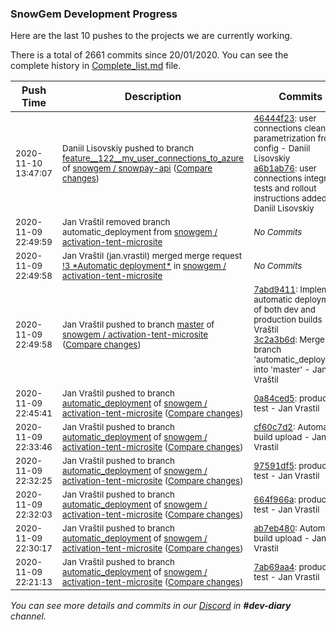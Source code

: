
### SnowGem Development Progress

Here are the last 10 pushes to the projects we are currently working.

There is a total of 2661 commits since 20/01/2020. You can see the complete history in
 [Complete_list.md](Complete_list.md) file.

| Push Time | Description | Commits |
| --- | --- | --- |
| <sub>2020-11-10 13:47:07</sub> | <sub>Daniil Lisovskiy pushed to branch [feature\_\_122\_\_mv\_user\_connections\_to\_azure](https://gitlab.com/snowgem/snowpay-api/commits/feature__122__mv_user_connections_to_azure) of [snowgem / snowpay\-api](https://gitlab.com/snowgem/snowpay-api) ([Compare changes](https://gitlab.com/snowgem/snowpay-api/compare/2a06973edfb9e908c4e55da02f3c9f39ea1b398b...a6b1ab7639ee98eaab769cf00b3bc6dbb1fb618c))</sub> | <sub>[46444f23](https://gitlab.com/snowgem/snowpay-api/-/commit/46444f23490a2a99a1640d91f6e990f20de7d07c): user connections cleaner parametrization from config - Daniil Lisovskiy<br>[a6b1ab76](https://gitlab.com/snowgem/snowpay-api/-/commit/a6b1ab7639ee98eaab769cf00b3bc6dbb1fb618c): user connections integration tests and rollout instructions added - Daniil Lisovskiy</sub> |
| <sub>2020-11-09 22:49:59</sub> | <sub>Jan Vraštil removed branch automatic_deployment from [snowgem / activation\-tent\-microsite](https://gitlab.com/snowgem/activation-tent-microsite)</sub> | <sub>_No Commits_</sub> |
| <sub>2020-11-09 22:49:58</sub> | <sub>Jan Vraštil (jan.vrastil) merged merge request [\!3 \*Automatic deployment\*](https://gitlab.com/snowgem/activation-tent-microsite/-/merge_requests/3) in [snowgem / activation\-tent\-microsite](https://gitlab.com/snowgem/activation-tent-microsite)</sub> | <sub>_No Commits_</sub> |
| <sub>2020-11-09 22:49:58</sub> | <sub>Jan Vraštil pushed to branch [master](https://gitlab.com/snowgem/activation-tent-microsite/commits/master) of [snowgem / activation\-tent\-microsite](https://gitlab.com/snowgem/activation-tent-microsite) ([Compare changes](https://gitlab.com/snowgem/activation-tent-microsite/compare/1a60abc52d394677097be8a2bb90ca2078aaebfd...3c2a3b6d62bbe9ea7d4a73ccd582fedfe276d313))</sub> | <sub>[7abd9411](https://gitlab.com/snowgem/activation-tent-microsite/-/commit/7abd941169164d6bd2dc78bd3a646e1f0fb265e5): Implement automatic deployment of both dev and production builds - Jan Vraštil<br>[3c2a3b6d](https://gitlab.com/snowgem/activation-tent-microsite/-/commit/3c2a3b6d62bbe9ea7d4a73ccd582fedfe276d313): Merge branch 'automatic_deployment' into 'master' - Jan Vraštil</sub> |
| <sub>2020-11-09 22:45:41</sub> | <sub>Jan Vraštil pushed to branch [automatic\_deployment](https://gitlab.com/snowgem/activation-tent-microsite/commits/automatic_deployment) of [snowgem / activation\-tent\-microsite](https://gitlab.com/snowgem/activation-tent-microsite) ([Compare changes](https://gitlab.com/snowgem/activation-tent-microsite/compare/cf60c7d27216301891d1fb27b267251bdcf3cec8...0a84ced574af119b658b89a588c1d9af862b11eb))</sub> | <sub>[0a84ced5](https://gitlab.com/snowgem/activation-tent-microsite/-/commit/0a84ced574af119b658b89a588c1d9af862b11eb): production test - Jan Vrastil</sub> |
| <sub>2020-11-09 22:33:46</sub> | <sub>Jan Vraštil pushed to branch [automatic\_deployment](https://gitlab.com/snowgem/activation-tent-microsite/commits/automatic_deployment) of [snowgem / activation\-tent\-microsite](https://gitlab.com/snowgem/activation-tent-microsite) ([Compare changes](https://gitlab.com/snowgem/activation-tent-microsite/compare/97591df5529b91663be793759f0c62d8f0650f01...cf60c7d27216301891d1fb27b267251bdcf3cec8))</sub> | <sub>[cf60c7d2](https://gitlab.com/snowgem/activation-tent-microsite/-/commit/cf60c7d27216301891d1fb27b267251bdcf3cec8): Automatic build upload - Jan Vrastil</sub> |
| <sub>2020-11-09 22:32:25</sub> | <sub>Jan Vraštil pushed to branch [automatic\_deployment](https://gitlab.com/snowgem/activation-tent-microsite/commits/automatic_deployment) of [snowgem / activation\-tent\-microsite](https://gitlab.com/snowgem/activation-tent-microsite) ([Compare changes](https://gitlab.com/snowgem/activation-tent-microsite/compare/664f966aacd9e361fdd111a5d5135f87fc31c578...97591df5529b91663be793759f0c62d8f0650f01))</sub> | <sub>[97591df5](https://gitlab.com/snowgem/activation-tent-microsite/-/commit/97591df5529b91663be793759f0c62d8f0650f01): production test - Jan Vrastil</sub> |
| <sub>2020-11-09 22:32:03</sub> | <sub>Jan Vraštil pushed to branch [automatic\_deployment](https://gitlab.com/snowgem/activation-tent-microsite/commits/automatic_deployment) of [snowgem / activation\-tent\-microsite](https://gitlab.com/snowgem/activation-tent-microsite) ([Compare changes](https://gitlab.com/snowgem/activation-tent-microsite/compare/ab7eb480af50c0086d099b558e0a4ce0dff8c6cc...664f966aacd9e361fdd111a5d5135f87fc31c578))</sub> | <sub>[664f966a](https://gitlab.com/snowgem/activation-tent-microsite/-/commit/664f966aacd9e361fdd111a5d5135f87fc31c578): production test - Jan Vrastil</sub> |
| <sub>2020-11-09 22:30:17</sub> | <sub>Jan Vraštil pushed to branch [automatic\_deployment](https://gitlab.com/snowgem/activation-tent-microsite/commits/automatic_deployment) of [snowgem / activation\-tent\-microsite](https://gitlab.com/snowgem/activation-tent-microsite) ([Compare changes](https://gitlab.com/snowgem/activation-tent-microsite/compare/7ab69aa4dec16afda0565d309b97c095c4a8126c...ab7eb480af50c0086d099b558e0a4ce0dff8c6cc))</sub> | <sub>[ab7eb480](https://gitlab.com/snowgem/activation-tent-microsite/-/commit/ab7eb480af50c0086d099b558e0a4ce0dff8c6cc): Automatic build upload - Jan Vrastil</sub> |
| <sub>2020-11-09 22:21:13</sub> | <sub>Jan Vraštil pushed to branch [automatic\_deployment](https://gitlab.com/snowgem/activation-tent-microsite/commits/automatic_deployment) of [snowgem / activation\-tent\-microsite](https://gitlab.com/snowgem/activation-tent-microsite) ([Compare changes](https://gitlab.com/snowgem/activation-tent-microsite/compare/2469169efdbf887ef1d944bb41f6293d1c6a114e...7ab69aa4dec16afda0565d309b97c095c4a8126c))</sub> | <sub>[7ab69aa4](https://gitlab.com/snowgem/activation-tent-microsite/-/commit/7ab69aa4dec16afda0565d309b97c095c4a8126c): production test - Jan Vrastil</sub> |

_You can see more details and commits in our [Discord](https://discord.gg/zumGnbg) in **#dev-diary** channel._

